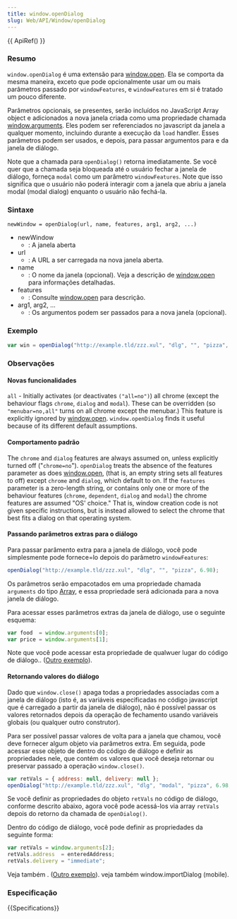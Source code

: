 ```yaml
---
title: window.openDialog
slug: Web/API/Window/openDialog
---
```


{{ ApiRef() }}

### Resumo

`window.openDialog` é uma extensão para [window.open](/en/DOM/window.open). Ela se comporta da mesma maneira, exceto que pode opcionalmente usar um ou mais parâmetros passado por `windowFeatures`, e `windowFeatures` em si é tratado um pouco diferente.

Parâmetros opcionais, se presentes, serão incluídos no JavaScript Array object e adicionados a nova janela criada como uma propriedade chamada [window.arguments](/en/DOM/window.arguments). Eles podem ser referenciados no javascript da janela a qualquer momento, incluindo durante a execução da `load` handler. Esses parâmetros podem ser usados, e depois, para passar argumentos para e da janela de diálogo.

Note que a chamada para `openDialog()` retorna imediatamente. Se você quer que a chamada seja bloqueada até o usuário fechar a janela de diálogo, forneça `modal` como um parâmetro `windowFeatures`. Note que isso significa que o usuário não poderá interagir com a janela que abriu a janela modal (modal dialog) enquanto o usuário não fechá-la.

### Sintaxe

```
newWindow = openDialog(url, name, features, arg1, arg2, ...)
```

- newWindow
  - : A janela aberta
- url
  - : A URL a ser carregada na nova janela aberta.
- name
  - : O nome da janela (opcional). Veja a descrição de [window.open](/en/DOM/window.open) para informações detalhadas.
- features
  - : Consulte [window.open](/en/DOM/window.open) para descrição.
- arg1, arg2, ...
  - : Os argumentos podem ser passados para a nova janela (opcional).

### Exemplo

```js
var win = openDialog("http://example.tld/zzz.xul", "dlg", "", "pizza", 6.98);
```

### Observações

#### Novas funcionalidades

`all` - Initially activates (or deactivates `("all=no")`) all chrome (except the behaviour flags `chrome`, `dialog` and `modal`). These can be overridden (so `"menubar=no,all"` turns on all chrome except the menubar.) This feature is explicitly ignored by [window.open](/en/DOM/window.open). `window.openDialog` finds it useful because of its different default assumptions.

#### Comportamento padrão

The `chrome` and `dialog` features are always assumed on, unless explicitly turned off ("`chrome=no`"). `openDialog` treats the absence of the features parameter as does [window.open](/en/DOM/window.open), (that is, an empty string sets all features to off) except `chrome` and `dialog`, which default to on. If the `features` parameter is a zero-length string, or contains only one or more of the behaviour features (`chrome`, `dependent`, `dialog` and `modal`) the chrome features are assumed "OS' choice." That is, window creation code is not given specific instructions, but is instead allowed to select the chrome that best fits a dialog on that operating system.

#### Passando parâmetros extras para o diálogo

Para passar parâmento extra para a janela de diálogo, você pode simplesmente pode fornece=lo depois do parâmetro `windowFeatures`:

```js
openDialog("http://example.tld/zzz.xul", "dlg", "", "pizza", 6.98);
```

Os parâmetros serão empacotados em uma propriedade chamada `arguments` do tipo [Array](/en/Core_JavaScript_1.5_Reference/Global_Objects/Array), e essa propriedade será adicionada para a nova janela de diálogo.

Para acessar esses parâmetros extras da janela de diálogo, use o seguinte esquema:

```js
var food  = window.arguments[0];
var price = window.arguments[1];
```

Note que você pode acessar esta propriedade de qualwuer lugar do código de diálogo.. ([Outro exemplo](/en/Code_snippets/Dialogs_and_Prompts#Passing_arguments_and_displaying_a_dialog)).

#### Retornando valores do diálogo

Dado que `window.close()` apaga todas a propriedades associadas com a janela de diálogo (isto é, as variáveis especificadas no código javascript que é carregado a partir da janela de diálogo), não é possível passar os valores retornados depois da operação de fechamento usando variáveis globais (ou qualquer outro construtor).

Para ser possível passar valores de volta para a janela que chamou, você deve fornecer algum objeto via parâmetros extra. Em seguida, pode acessar esse objeto de dentro do código de diálogo e definir as propriedades nele, que contém os valores que você deseja retornar ou preservar passado a operação `window.close()`.

```js
var retVals = { address: null, delivery: null };
openDialog("http://example.tld/zzz.xul", "dlg", "modal", "pizza", 6.98, retVals);
```

Se você definir as propriedades do objeto `retVals` no código de diálogo, conforme descrito abaixo, agora você pode acessá-los via array `retVals` depois do retorno da chamada de `openDialog()`.

Dentro do código de diálogo, você pode definir as propriedades da seguinte forma:

```js
var retVals = window.arguments[2];
retVals.address  = enteredAddress;
retVals.delivery = "immediate";
```

Veja também . ([Outro exemplo](/en/Code_snippets/Dialogs_and_Prompts#Passing_arguments_and_displaying_a_dialog)).
veja também window\.importDialog (mobile).

### Especificação

{{Specifications}}
